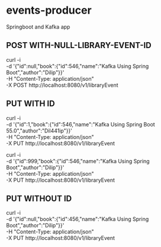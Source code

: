 # events-producer
Springboot and Kafka app

POST WITH-NULL-LIBRARY-EVENT-ID
---------------------
curl -i \
-d '{"id":null,"book":{"id":546,"name":"Kafka Using Spring Boot","author":"Dilip"}}' \
-H "Content-Type: application/json" \
-X POST http://localhost:8080/v1/libraryEvent


PUT WITH ID
---------------------
curl -i \
-d '{"id":1,"book":{"id":546,"name":"Kafka Using Spring Boot 55.0","author":"Dil441ip"}}' \
-H "Content-Type: application/json" \
-X PUT http://localhost:8080/v1/libraryEvent

curl -i \
-d '{"id":999,"book":{"id":546,"name":"Kafka Using Spring Boot","author":"Dilip"}}' \
-H "Content-Type: application/json" \
-X PUT http://localhost:8080/v1/libraryEvent

PUT WITHOUT ID
---------------------
curl -i \
-d '{"id":null,"book":{"id":456,"name":"Kafka Using Spring Boot","author":"Dilip"}}' \
-H "Content-Type: application/json" \
-X PUT http://localhost:8080/v1/libraryEvent
